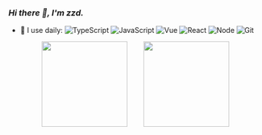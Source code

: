 ### _Hi there 👋, I'm zzd._
<!--
**noexpect9/noexpect9** is a ✨ _special_ ✨ repository because its `README.md` (this file) appears on your GitHub profile.

Here are some ideas to get you started:

- 🔭 I’m currently working on ...
- 🌱 I’m currently learning ...
- 👯 I’m looking to collaborate on ...
- 🤔 I’m looking for help with ...
- 💬 Ask me about ...
- 📫 How to reach me: ...
- 😄 Pronouns: ...
- ⚡ Fun fact: ...
-->
- 🚀 I use daily:
      ![TypeScript](https://img.shields.io/badge/typescript-3178C6?style=flat-square&logo=typescript&logoColor=white)
      ![JavaScript](https://img.shields.io/badge/javascript-F7DF1E?style=flat-square&logo=javascript&logoColor=white)
      ![Vue](https://img.shields.io/badge/vue-4FC08D?style=flat-square&logo=vuedotjs&logoColor=white)
      ![React](https://img.shields.io/badge/react-61DAFB?style=flat-square&logo=react&logoColor=white)
      ![Node](https://img.shields.io/badge/node-339933?style=flat-square&logo=nodedotjs&logoColor=white)
      ![Git](https://img.shields.io/badge/Git-F05032?style=flat-square&logo=Git&logoColor=white)

<div align="center">  
<span>&emsp;&emsp;</span>
<img height="170px" src="https://github-readme-stats.vercel.app/api?username=noexpect9&show_icons=true&theme=tokyonight" />
  <span>&emsp;&emsp;</span><img height="170px" src="https://github-readme-stats.vercel.app/api/top-langs/?username=noexpect9&layout=compact&langs_count=8" />
<span>&emsp;&emsp;</span>
</div>

